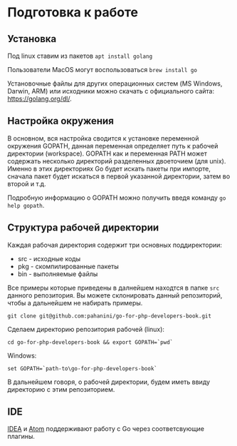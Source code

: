 # Подготовка к работе

## Установка

Под linux ставим из пакетов `apt install golang`

Пользователи MacOS могут воспользоваться `brew install go`

Установочные файлы для других операционных систем (MS Windows, Darwin, ARM) или
исходники можно скачать с официального сайта: https://golang.org/dl/.

## Настройка окружения

В основном, вся настройка сводится к установке переменной окружения GOPATH, данная
переменная определяет путь к рабочей директории (workspace). GOPATH как и переменная PATH
может содержать несколько директорий разделенных двоеточием (для unix). Именно в этих
директориях Go будет искать пакеты при импорте, сначала пакет будет искаться в первой
указанной директории, затем во второй и т.д.

Подробную информацию о GOPATH можно получить введя команду ```go help gopath```.

## Структура рабочей директории

Каждая рабочая директория содержит три основных поддиректории:

- src - исходные коды
- pkg - скомпилированные пакеты
- bin - выполняемые файлы

Все примеры которые приведены в далнейшем находтся в папке `src` данного репозитория.
Вы можете склонировать данный репозиторий, чтобы а дальнейшем не набирать примеры.  

```
git clone git@github.com:pahanini/go-for-php-developers-book.git
```

Сделаем директорию репозитория рабочей (linux):

```
cd go-for-php-developers-book && export GOPATH=`pwd`
```

Windows:
```
set GOPATH=`path-to\go-for-php-developers-book`
```

В дальнейшем говоря, о рабочей директории, будем иметь ввиду директорию
с этим репозиторием.

## IDE

[IDEA](https://www.jetbrains.com/idea/) и [Atom](https://atom.io/) поддерживают работу
с Go через соответсвующие плагины.
